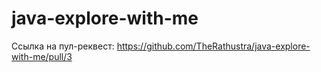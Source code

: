 # java-explore-with-me
Ссылка на пул-реквест:
https://github.com/TheRathustra/java-explore-with-me/pull/3
